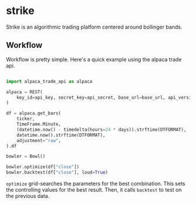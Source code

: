 # strike

Strike is an algorithmic trading platform centered around bollinger bands.

## Workflow

Workflow is pretty simple. Here's a quick example using the alpaca trade api.

```python

import alpaca_trade_api as alpaca

alpaca = REST(
    key_id=api_key, secret_key=api_secret, base_url=base_url, api_version="v2"
)

df = alpaca.get_bars(
    ticker,
    TimeFrame.Minute,
    (datetime.now() - timedelta(hours=24 * days)).strftime(DTFORMAT),
    datetime.now().strftime(DTFORMAT),
    adjustment="raw",
).df

bowler = Bowl()

bowler.optimize(df["close"])
bowler.backtest(df["close"], loud=True)
```

`optimize` grid-searches the parameters for the best combination. This sets the controlling values for the best result. Then, it calls `backtest` to test on the previous data. 
